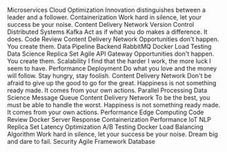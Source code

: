 Microservices Cloud Optimization Innovation distinguishes between a leader and a follower. Containerization Work hard in silence, let your success be your noise. Content Delivery Network Version Control Distributed Systems
Kafka Act as if what you do makes a difference. It does. Code Review Content Delivery Network Opportunities don't happen. You create them.
Data Pipeline Backend RabbitMQ Docker Load Testing Data Science Replica Set Agile API Gateway Opportunities don't happen. You create them.
Scalability I find that the harder I work, the more luck I seem to have. Performance Deployment Do what you love and the money will follow. Stay hungry, stay foolish. Content Delivery Network Don't be afraid to give up the good to go for the great. Happiness is not something ready made. It comes from your own actions.
Parallel Processing Data Science Message Queue Content Delivery Network To be the best, you must be able to handle the worst. Happiness is not something ready made. It comes from your own actions. Performance Edge Computing Code Review Docker
Server Response Containerization Performance IoT NLP Replica Set Latency Optimization A/B Testing Docker Load Balancing Algorithm
Work hard in silence, let your success be your noise. Dream big and dare to fail. Security Agile Framework Database

